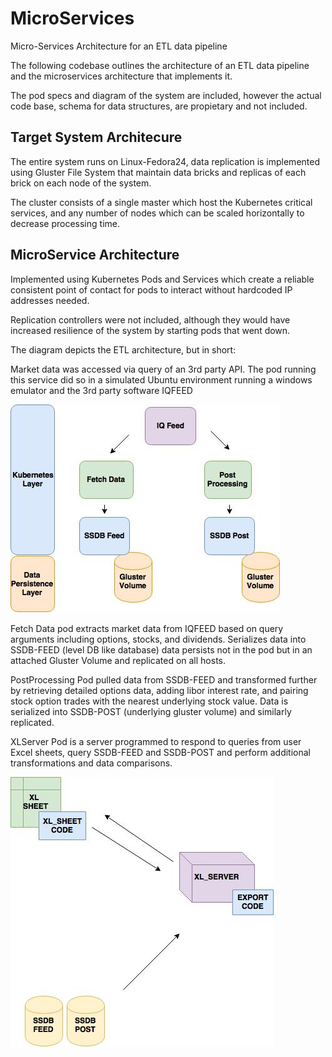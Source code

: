 # MicroServices
Micro-Services Architecture for an ETL data pipeline 

The following codebase outlines the architecture of an ETL data pipeline and the microservices architecture that implements it. 

The pod specs and diagram of the system are included, however the actual code base, schema for data structures, are propietary and not included. 

## Target System Architecure
The entire system runs on Linux-Fedora24, data replication is implemented using Gluster File System that maintain  data bricks and replicas of each brick on each node of the system.

The cluster consists of a single master which host the Kubernetes critical services, and any number of nodes which can be scaled horizontally to decrease processing time.

## MicroService Architecture
Implemented using Kubernetes Pods and Services which create a reliable consistent point of contact for pods to interact without hardcoded IP addresses needed. 

Replication controllers were not included, although they would have increased resilience of the system by starting pods that went down. 

The diagram depicts the ETL architecture, but in short:

Market data was accessed via query of an 3rd party API. The pod running this service did so in a simulated Ubuntu environment running a windows emulator and the 3rd party software IQFEED

![Alt text](/system_diagram.jpg "System Diagram")

Fetch Data pod extracts market data from IQFEED based on query arguments including options, stocks, and dividends. Serializes data into SSDB-FEED (level DB like database) data persists not in the pod but in an attached Gluster Volume and replicated on all hosts.  

PostProcessing Pod pulled data from SSDB-FEED and transformed further by retrieving detailed options data, adding libor interest rate, and pairing stock option trades with the nearest underlying stock value. Data is serialized into SSDB-POST (underlying gluster volume) and similarly replicated.   

XLServer Pod is a server programmed to respond to queries from user Excel sheets, query SSDB-FEED and SSDB-POST and perform additional transformations and data comparisons.

![Alt text](/xl_server.jpg "XL Server")

